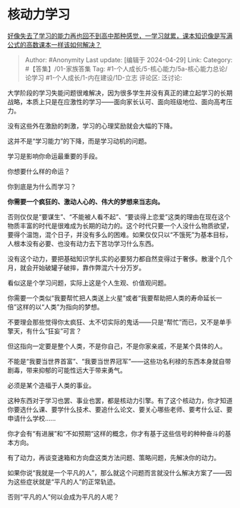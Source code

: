# 核动力学习
[好像失去了学习的能力再也回不到高中那种感觉，一学习就累，课本知识像是写满公式的高数课本一样该如何解决？](https://www.zhihu.com/question/653479167/answer/3482157085)

> Author: #Anonymity
> Last update: [编辑于 2024-04-29]
> Link:
> Category: #【答集】/01-家族答集 
> Tag: #1-个人成长/5-核心能力/5a-核心能力总论/论学习 #1-个人成长/1-内在建设/1D-立志 
> 评论区:
> 泛讨论:

大学阶段的学习失能问题很难解决，因为很多学生并没有真正的建立起学习的长期战略，本质上只是在应激性的学习——面向家长认可、面向班级地位、面向高考压力。

没有这些外在激励的刺激，学习的心理奖励就会大幅的下降。

这并不是“学习能力”的下降，而是学习动机的问题。

学习是影响你命运最重要的手段。

你想要什么样的命运？

你到底是为什么而学习？

**你需要一个疯狂的、激动人心的、伟大的梦想来当志向。**

否则仅仅是“要谋生”、“不能被人看不起”、“要谈得上恋爱”这类的理由在现在这个物质丰富的时代是很难成为长期的动力的。这个时代只要一个人没什么物质欲望，要得个温饱，混个日子，并没有多么的困难。如果仅仅只以“不饿死”为基本目标，人根本没有必要、也没有动力去下苦功学习什么东西。

没有这个动力，要把基础知识学扎实的必要努力都自然变得过于奢侈。散漫个几个月，就会开始破罐子破摔，靠作弊混六十分万岁。

看似这是个学习问题，实际上这是个人生观、价值观问题。

你需要一个类似“我要帮忙把人类送上火星”或者“我要帮助把人类的寿命延长一倍”这样的以“人类”为指向的梦想。

不要理会那些觉得你太疯狂、太不切实际的鬼话——只是“帮忙”而已，又不是单手擎天，有什么“狂妄”可言？

但这指向一定要是整个人类，不是你自己，不是你家亲戚，不是某个具体的人。

不能是“我要当世界首富”、“我要当世界冠军”——这些功名利禄的东西本身就自带剧毒，带来抑郁的可能性远大于带来勇气。

必须是某个造福于人类的事业。

这种东西对于学习也罢、事业也罢，都是核动力引擎。有了这个核动力，你才知道你要选什么课、要学什么技术、要追什么论文、要关心哪些老师、要考什么证、要申请什么学校……

你才会有“有进展”和“不如预期“这样的概念，你才有基于这些信号的种种奋斗的基本方向。

有了动力，再谈变速箱和方向盘这类方法问题、策略问题，先解决你的动力。

如果你说“我就是一个平凡的人”，那么就这个问题而言就没什么解决方案了——因为这些症状就是“平凡的人”的正常轨迹。

否则“平凡的人”何以会成为平凡的人呢？